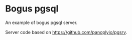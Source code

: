 # Bogus pgsql
An example of bogus pgsql server.

Server code based on https://github.com/panoplyio/pgsrv.
